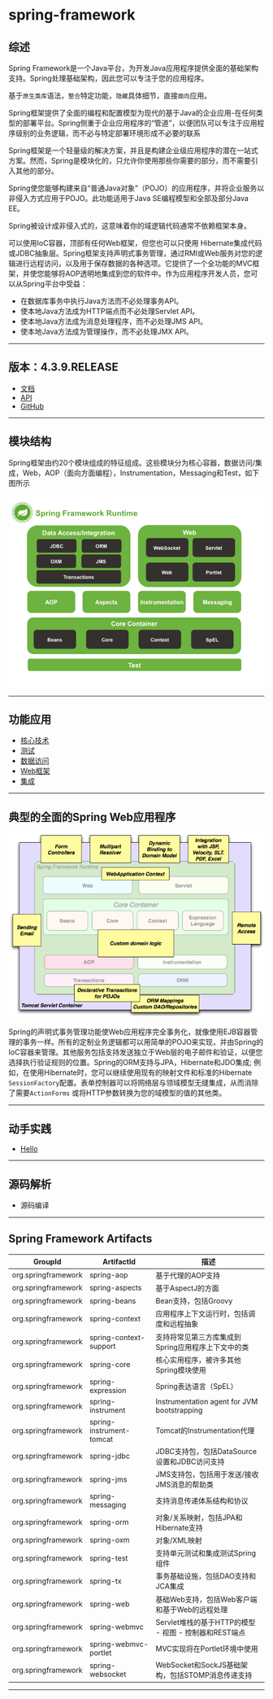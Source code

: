 #   spring-framework

##  综述

Spring Framework是一个Java平台，为开发Java应用程序提供全面的基础架构支持。Spring处理基础架构，因此您可以专注于您的应用程序。

基于`原生类库`语法，`整合`特定功能，`隐藏`具体细节，直接`面向`应用。

Spring框架提供了全面的编程和配置模型为现代的基于Java的企业应用-在任何类型的部署平台。Spring侧重于企业应用程序的“管道”，以便团队可以专注于应用程序级别的业务逻辑，而不必与特定部署环境形成不必要的联系

Spring框架是一个轻量级的解决方案，并且是构建企业级应用程序的潜在一站式方案。然而，Spring是模块化的，只允许你使用那些你需要的部分，而不需要引入其他的部分。

Spring使您能够构建来自“普通Java对象”（POJO）的应用程序，并将企业服务以非侵入方式应用于POJO。此功能适用于Java SE编程模型和全部及部分Java EE。

Spring被设计成非侵入式的，这意味着你的域逻辑代码通常不依赖框架本身。

可以使用IoC容器，顶部有任何Web框架，但您也可以只使用 Hibernate集成代码或JDBC抽象层。Spring框架支持声明式事务管理，通过RMI或Web服务对您的逻辑进行远程访问，以及用于保存数据的各种选项。它提供了一个全功能的MVC框架，并使您能够将AOP透明地集成到您的软件中。作为应用程序开发人员，您可以从Spring平台中受益：
-   在数据库事务中执行Java方法而不必处理事务API。
-   使本地Java方法成为HTTP端点而不必处理Servlet API。
-   使本地Java方法成为消息处理程序，而不必处理JMS API。
-   使本地Java方法成为管理操作，而不必处理JMX API。

----

##  版本：4.3.9.RELEASE
-   [文档](https://docs.spring.io/spring/docs/4.3.9.RELEASE/spring-framework-reference/htmlsingle/)
-   [API](https://docs.spring.io/spring/docs/4.3.9.RELEASE/javadoc-api/)
-   [GitHub](https://github.com/spring-projects/spring-framework)

----

##  模块结构

Spring框架由约20个模块组成的特征组成。这些模块分为核心容器，数据访问/集成，Web，AOP（面向方面​​编程），Instrumentation，Messaging和Test，如下图所示

![spring-overview.png](image/spring-overview.png)

----

##  功能应用
-   [核心技术](chapter01/README.md)
-   [测试](chapter02/README.md)
-   [数据访问](chapter03/README.md)
-   [Web框架](chapter04/README.md)
-   [集成](chapter05/README.md)

----

##  典型的全面的Spring Web应用程序

![overview-full.png](image/overview-full.png)

Spring的声明式事务管理功能使Web应用程序完全事务化，就像使用EJB容器管理的事务一样。所有的定制业务逻辑都可以用简单的POJO来实现，并由Spring的IoC容器来管理。其他服务包括支持发送独立于Web层的电子邮件和验证，以便您选择执行验证规则的位置。Spring的ORM支持与JPA，Hibernate和JDO集成; 例如，在使用Hibernate时，您可以继续使用现有的映射文件和标准的Hibernate `SessionFactory`配置。表单控制器可以将网络层与领域模型无缝集成，从而消除了需要`ActionForms` 或将HTTP参数转换为您的域模型的值的其他类。

----


##  动手实践
-   [Hello](https://github.com/kaoshanji/example/tree/master/spring-hello/container)


----

##  源码解析
-   源码编译

-----

##  Spring Framework Artifacts

|GroupId|ArtifactId|描述|
|----|----|----|
|org.springframework|spring-aop|基于代理的AOP支持|
|org.springframework|spring-aspects|基于AspectJ的方面|
|org.springframework|spring-beans|Bean支持，包括Groovy|
|org.springframework|spring-context|应用程序上下文运行时，包括调度和远程抽象|
|org.springframework|spring-context-support|支持将常见第三方库集成到Spring应用程序上下文中的类|
|org.springframework|spring-core|核心实用程序，被许多其他Spring模块使用|
|org.springframework|spring-expression|Spring表达语言（SpEL）|
|org.springframework|spring-instrument|Instrumentation agent for JVM bootstrapping|
|org.springframework|spring-instrument-tomcat|Tomcat的Instrumentation代理|
|org.springframework|spring-jdbc|JDBC支持包，包括DataSource设置和JDBC访问支持|
|org.springframework|spring-jms|JMS支持包，包括用于发送/接收JMS消息的帮助类|
|org.springframework|spring-messaging|支持消息传递体系结构和协议|
|org.springframework|spring-orm|对象/关系映射，包括JPA和Hibernate支持|
|org.springframework|spring-oxm|对象/XML映射|
|org.springframework|spring-test|支持单元测试和集成测试Spring组件|
|org.springframework|spring-tx|事务基础设施，包括DAO支持和JCA集成|
|org.springframework|spring-web|基础Web支持，包括Web客户端和基于Web的远程处理|
|org.springframework|spring-webmvc|Servlet堆栈的基于HTTP的模型 - 视图 - 控制器和REST端点|
|org.springframework|spring-webmvc-portlet|MVC实现将在Portlet环境中使用|
|org.springframework|spring-websocket|WebSocket和SockJS基础架构，包括STOMP消息传递支持|

-----